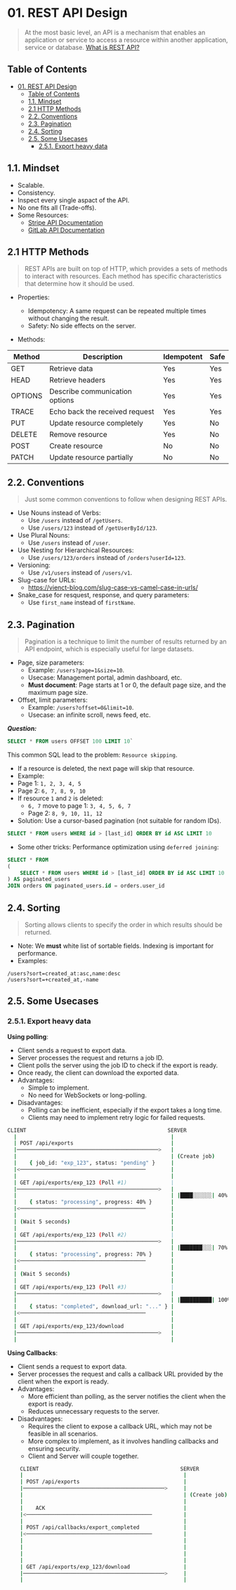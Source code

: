 # 01. REST API Design

> At the most basic level, an API is a mechanism that enables an application or service to access a resource within another application, service or database.
> [What is REST API?](https://www.ibm.com/think/topics/rest-apis)

## Table of Contents

- [01. REST API Design](#01-rest-api-design)
  - [Table of Contents](#table-of-contents)
  - [1.1. Mindset](#11-mindset)
  - [2.1 HTTP Methods](#21-http-methods)
  - [2.2. Conventions](#22-conventions)
  - [2.3. Pagination](#23-pagination)
  - [2.4. Sorting](#24-sorting)
  - [2.5. Some Usecases](#25-some-usecases)
    - [2.5.1. Export heavy data](#251-export-heavy-data)

## 1.1. Mindset

- Scalable.
- Consistency.
- Inspect every single aspact of the API.
- No one fits all (Trade-offs).
- Some Resources:
    - [Stripe API Documentation](https://docs.stripe.com/api)
    - [GitLab API Documentation](https://docs.gitlab.com/api/rest/)

## 2.1 HTTP Methods

> REST APIs are built on top of HTTP, which provides a sets of methods to interact with resources. Each method has specific characteristics that determine how it should be used.

- Properties:
  - Idempotency: A same request can be repeated multiple times without changing the result.
  - Safety: No side effects on the server.

- Methods:

| Method | Description | Idempotent | Safe |
|--------|-------------|------------|------|
| GET    | Retrieve data | Yes        | Yes  |
| HEAD   | Retrieve headers | Yes        | Yes  |
| OPTIONS| Describe communication options | Yes        | Yes  |
| TRACE  | Echo back the received request | Yes        | Yes  |
| PUT    | Update resource completely | Yes        | No   |
| DELETE | Remove resource | Yes        | No   |
| POST   | Create resource | No         | No   |
| PATCH  | Update resource partially | No         | No   |

## 2.2. Conventions

> Just some common conventions to follow when designing REST APIs.

- Use Nouns instead of Verbs:
  - Use `/users` instead of `/getUsers`.
  - Use `/users/123` instead of `/getUserById/123`.
- Use Plural Nouns:
  - Use `/users` instead of `/user`.
- Use Nesting for Hierarchical Resources:
  - Use `/users/123/orders` instead of `/orders?userId=123`.
- Versioning:
  - Use `/v1/users` instead of `/users/v1`.
- Slug-case for URLs:
  - https://vienct-blog.com/slug-case-vs-camel-case-in-urls/
- Snake_case for resquest, response, and query parameters:
  - Use `first_name` instead of `firstName`.

## 2.3. Pagination

> Pagination is a technique to limit the number of results returned by an API endpoint, which is especially useful for large datasets.

- Page, size parameters:
  - Example: `/users?page=1&size=10`.
  - Usecase: Management portal, admin dashboard, etc.
  - **Must document**: Page starts at 1 or 0, the default page size, and the maximum page size.
- Offset, limit parameters:
  - Example: `/users?offset=0&limit=10`.
  - Usecase: an infinite scroll, news feed, etc.

***Question:***
```sql
SELECT * FROM users OFFSET 100 LIMIT 10`
```

This common SQL lead to the problem: `Resource skipping`.
- If a resource is deleted, the next page will skip that resource.
- Example:
- Page 1: `1, 2, 3, 4, 5`
- Page 2: `6, 7, 8, 9, 10`
- If resource `1` and `2` is deleted:
    - `6, 7` move to page 1: `3, 4, 5, 6, 7`
    - Page 2: `8, 9, 10, 11, 12`
- Solution: Use a cursor-based pagination (not suitable for random IDs).

```SQL
SELECT * FROM users WHERE id > [last_id] ORDER BY id ASC LIMIT 10
```

- Some other tricks: Performance optimization using `deferred joining`:

```sql
SELECT * FROM 
(
    SELECT * FROM users WHERE id > [last_id] ORDER BY id ASC LIMIT 10
) AS paginated_users
JOIN orders ON paginated_users.id = orders.user_id
```

## 2.4. Sorting

> Sorting allows clients to specify the order in which results should be returned.

- Note: We **must** white list of sortable fields. Indexing is important for performance.
- Examples:

```plaintext
/users?sort=created_at:asc,name:desc
/users?sort=+created_at,-name
```

## 2.5. Some Usecases

### 2.5.1. Export heavy data

**Using polling**:
  - Client sends a request to export data.
  - Server processes the request and returns a job ID.
  - Client polls the server using the job ID to check if the export is ready.
  - Once ready, the client can download the exported data.
- Advantages:
  - Simple to implement.
  - No need for WebSockets or long-polling.
- Disadvantages:
  - Polling can be inefficient, especially if the export takes a long time.
  - Clients may need to implement retry logic for failed requests.

```sh
CLIENT                                             SERVER
  |                                                 |
  | POST /api/exports                               |
  |─────────────────────────────────────────────>   |
  |                                                 | (Create job)
  |    { job_id: "exp_123", status: "pending" }     |
  |<────────────────────────────────────────        |
  |                                                 |
  | GET /api/exports/exp_123 (Poll #1)              |
  |─────────────────────────────────────────────>   |
  |                                                 | |████░░░░░░| 40%
  |    { status: "processing", progress: 40% }      |
  |<────────────────────────────────────────        |
  |                                                 |
  | (Wait 5 seconds)                                |
  |                                                 |
  | GET /api/exports/exp_123 (Poll #2)              |
  |─────────────────────────────────────────────>   |
  |                                                 | |███████░░░| 70%
  |    { status: "processing", progress: 70% }      |
  |<────────────────────────────────────────        |
  |                                                 |
  | (Wait 5 seconds)                                |
  |                                                 |
  | GET /api/exports/exp_123 (Poll #3)              |
  |─────────────────────────────────────────────>   |
  |                                                 | |██████████| 100%
  |    { status: "completed", download_url: "..." } |
  |<────────────────────────────────────────        |
  |                                                 |
  | GET /api/exports/exp_123/download               |
  |─────────────────────────────────────────────>   |
  |                                                 |
```

**Using Callbacks**:
  - Client sends a request to export data.
  - Server processes the request and calls a callback URL provided by the client when the export is ready.
- Advantages:
  - More efficient than polling, as the server notifies the client when the export is ready.
  - Reduces unnecessary requests to the server.
- Disadvantages:
  - Requires the client to expose a callback URL, which may not be feasible in all scenarios.
  - More complex to implement, as it involves handling callbacks and ensuring security.
  - Client and Server will couple together.

```sh
    CLIENT                                             SERVER
    |                                                   |
    | POST /api/exports                                 |
    |─────────────────────────────────────────────>     |
    |                                                   | (Create job)
    |                                                   |
    |    ACK                                            |
    |<────────────────────────────────────────          |
    |                                                   |
    | POST /api/callbacks/export_completed              |
    |<────────────────────────────────────────          |
    |                                                   |
    |                                                   |
    |                                                   |
    |                                                   |
    | GET /api/exports/exp_123/download                 |
    |─────────────────────────────────────────────>     |
    |                                                   |
